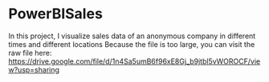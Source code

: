 # PowerBISales
In this project, I visualize sales data of an anonymous company in different times and different locations
Because the file is too large, you can visit the raw file here: https://drive.google.com/file/d/1n4Sa5umB6f96xE8Gj_b9jtbl5vWOROCF/view?usp=sharing
